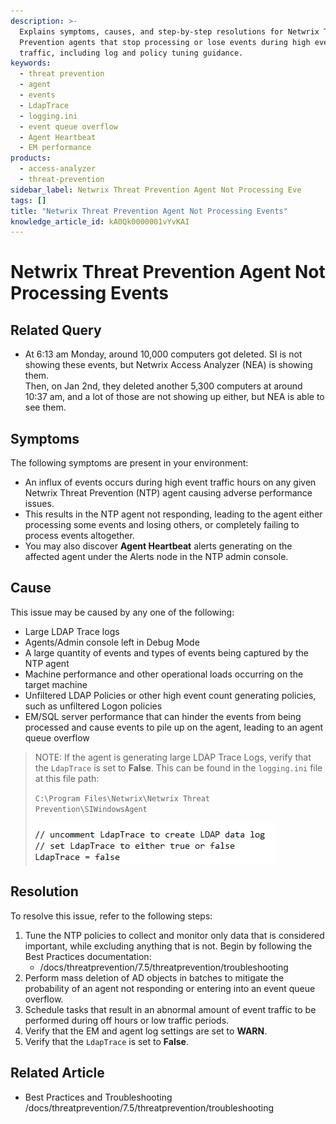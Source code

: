 ```yaml
---
description: >-
  Explains symptoms, causes, and step-by-step resolutions for Netwrix Threat
  Prevention agents that stop processing or lose events during high event
  traffic, including log and policy tuning guidance.
keywords:
  - threat prevention
  - agent
  - events
  - LdapTrace
  - logging.ini
  - event queue overflow
  - Agent Heartbeat
  - EM performance
products:
  - access-analyzer
  - threat-prevention
sidebar_label: Netwrix Threat Prevention Agent Not Processing Eve
tags: []
title: "Netwrix Threat Prevention Agent Not Processing Events"
knowledge_article_id: kA0Qk0000001vYvKAI
---
```


# Netwrix Threat Prevention Agent Not Processing Events

## Related Query

- At 6:13 am Monday, around 10,000 computers got deleted. SI is not showing these events, but Netwrix Access Analyzer (NEA) is showing them.  
  Then, on Jan 2nd, they deleted another 5,300 computers at around 10:37 am, and a lot of those are not showing up either, but NEA is able to see them.

## Symptoms

The following symptoms are present in your environment:

- An influx of events occurs during high event traffic hours on any given Netwrix Threat Prevention (NTP) agent causing adverse performance issues.
- This results in the NTP agent not responding, leading to the agent either processing some events and losing others, or completely failing to process events altogether.
- You may also discover **Agent Heartbeat** alerts generating on the affected agent under the Alerts node in the NTP admin console.

## Cause

This issue may be caused by any one of the following:

- Large LDAP Trace logs
- Agents/Admin console left in Debug Mode
- A large quantity of events and types of events being captured by the NTP agent
- Machine performance and other operational loads occurring on the target machine
- Unfiltered LDAP Policies or other high event count generating policies, such as unfiltered Logon policies
- EM/SQL server performance that can hinder the events from being processed and cause events to pile up on the agent, leading to an agent queue overflow

> NOTE: If the agent is generating large LDAP Trace Logs, verify that the `LdapTrace` is set to **False**. This can be found in the `logging.ini` file at this file path:
>
> `C:\Program Files\Netwrix\Netwrix Threat Prevention\SIWindowsAgent`
>
> ![Screenshot of logging ini file](images/ka0Qk000000Co13_0EMQk00000AJwk5.png)

## Resolution

To resolve this issue, refer to the following steps:

1. Tune the NTP policies to collect and monitor only data that is considered important, while excluding anything that is not. Begin by following the Best Practices documentation:
   - /docs/threatprevention/7.5/threatprevention/troubleshooting
2. Perform mass deletion of AD objects in batches to mitigate the probability of an agent not responding or entering into an event queue overflow.
3. Schedule tasks that result in an abnormal amount of event traffic to be performed during off hours or low traffic periods.
4. Verify that the EM and agent log settings are set to **WARN**.
5. Verify that the `LdapTrace` is set to **False**.

## Related Article

- Best Practices and Troubleshooting  
  /docs/threatprevention/7.5/threatprevention/troubleshooting
